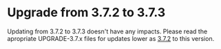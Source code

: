 # Upgrade from 3.7.2 to 3.7.3

Updating from 3.7.2 to 3.7.3 doesn't have any impacts. Please read the apropriate UPGRADE-3.7.x files for updates lower as [3.7.2](UPGRADE-3.7.2.md) to this version.

